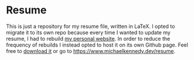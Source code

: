 # Resume


This is just a repository for my resume file, written in LaTeX. I opted to migrate it to its own repo because every time I wanted to
update my resume, I had to rebuild [my personal website](https://www.michaelkennedy.dev). In order to reduce the frequency of rebuilds
I instead opted to host it on its own Github page. Feel free to [download it]([MichaelKennedy_Resume.pdf](https://github.com/xNS5/resume/blob/gh-pages/MichaelKennedy_Resume.pdf)https://github.com/xNS5/resume/blob/gh-pages/MichaelKennedy_Resume.pdf) or go to https://www.michaelkennedy.dev/resume.

